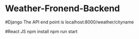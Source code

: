 # Weather-Fronend-Backend

#Django
The API end point is localhost:8000/weather/cityname

#React JS
 npm install
 npm run start
 


